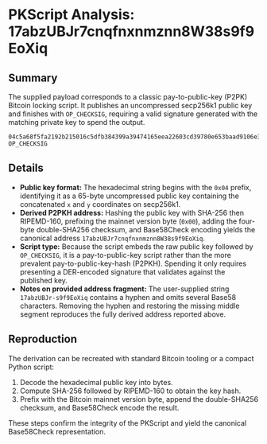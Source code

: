 # PKScript Analysis: 17abzUBJr7cnqfnxnmznn8W38s9f9EoXiq

## Summary
The supplied payload corresponds to a classic pay-to-public-key (P2PK) Bitcoin locking script. It publishes an uncompressed secp256k1 public key and finishes with `OP_CHECKSIG`, requiring a valid signature generated with the matching private key to spend the output.

```
04c5a68f5fa2192b215016c5dfb384399a39474165eea22603cd39780e653baad9106e36947a1ba3ad5d3789c5cead18a38a538a7d834a8a2b9f0ea946fb4e6f68 OP_CHECKSIG
```

## Details
- **Public key format:** The hexadecimal string begins with the `0x04` prefix, identifying it as a 65-byte uncompressed public key containing the concatenated `x` and `y` coordinates on secp256k1.
- **Derived P2PKH address:** Hashing the public key with SHA-256 then RIPEMD-160, prefixing the mainnet version byte (`0x00`), adding the four-byte double-SHA256 checksum, and Base58Check encoding yields the canonical address `17abzUBJr7cnqfnxnmznn8W38s9f9EoXiq`.
- **Script type:** Because the script embeds the raw public key followed by `OP_CHECKSIG`, it is a pay-to-public-key script rather than the more prevalent pay-to-public-key-hash (P2PKH). Spending it only requires presenting a DER-encoded signature that validates against the published key.
- **Notes on provided address fragment:** The user-supplied string `17abzUBJr-s9f9EoXiq` contains a hyphen and omits several Base58 characters. Removing the hyphen and restoring the missing middle segment reproduces the fully derived address reported above.

## Reproduction
The derivation can be recreated with standard Bitcoin tooling or a compact Python script:

1. Decode the hexadecimal public key into bytes.
2. Compute SHA-256 followed by RIPEMD-160 to obtain the key hash.
3. Prefix with the Bitcoin mainnet version byte, append the double-SHA256 checksum, and Base58Check encode the result.

These steps confirm the integrity of the PKScript and yield the canonical Base58Check representation.
